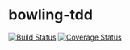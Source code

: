 # bowling-tdd
[![Build Status](https://travis-ci.com/orekav/bowling-tdd.svg?branch=master)](https://travis-ci.com/orekav/bowling-tdd)
[![Coverage Status](https://coveralls.io/repos/github/orekav/bowling-tdd/badge.svg?branch=master)](https://coveralls.io/github/orekav/bowling-tdd?branch=master)